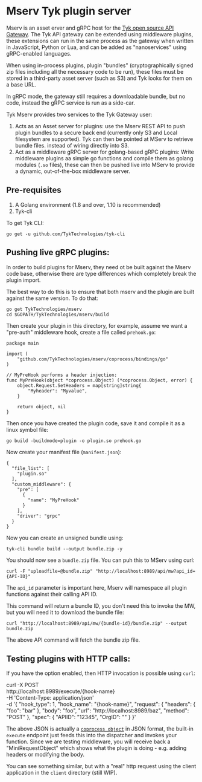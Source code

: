 # Mserv Tyk plugin server

Mserv is an asset erver and gRPC host for the [Tyk open source API Gateway](https://tyk.io). The Tyk API gateway can be extended using middleware plugins, these extensions can run in the same process as the gateway when written in JavaScript, Python or Lua, and can be added as "nanoservices" using gRPC-enabled languages.

When using in-process plugins, plugin "bundles" (cryptographically signed zip files including all the necessary code to be run), these files must be stored in a third-party asset server (such as S3) and Tyk looks for them on a base URL.

In gRPC mode, the gateway still requires a downloadable bundle, but no code, instead the gRPC service is run as a side-car.

Tyk Mserv provides two services to the Tyk Gateway user:

1. Acts as an Asset server for plugins: use the Mserv REST API to push plugin bundles to a secure back end (currently only S3 and Local filesystem are supported). Tyk can then be pointed at MServ to retrieve bundle files. instead of wiring directly into S3.
2. Act as a middleware gRPC server for golang-based gRPC plugins: Write middleware plugins aa simple go functions and compile them as golang modules (`.so` files), these can then be pushed live into MServ to provide a dynamic, out-of-the-box middleware server.

## Pre-requisites

1. A Golang environment (1.8 and over, 1.10 is recommended)
2. Tyk-cli

To get Tyk CLI:

```
go get -u github.com/TykTechnologies/tyk-cli
```

## Pushing live gRPC plugins:

In order to build plugins for Mserv, they need ot be built against the Mserv code base, otherwise there are type differences which completely break the plugin import.

The best way to do this is to ensure that both mserv and the plugin are built against the same version. To do that:

```
go get TykTechnologies/mserv
cd $GOPATH/TykTechnologies/mserv/build
```

Then create your plugin in this directory, for example, assume we want a "pre-auth" middleware hook, create a file called `prehook.go`:

```
package main

import (
	"github.com/TykTechnologies/mserv/coprocess/bindings/go"
)

// MyPreHook performs a header injection:
func MyPreHook(object *coprocess.Object) (*coprocess.Object, error) {
	object.Request.SetHeaders = map[string]string{
		"Myheader": "Myvalue",
	}

	return object, nil
}
```

Then once you have created the plugin code, save it and compile it as a linux symbol file:

    go build -buildmode=plugin -o plugin.so prehook.go

Now create your manifest file (`manifest.json`):

```
{
  "file_list": [
    "plugin.so"
  ],
  "custom_middleware": {
    "pre": [
      {
        "name": "MyPreHook"
      }
    ],
    "driver": "grpc"
  }
}
```

Now you can create an unsigned bundle using:

    tyk-cli bundle build --output bundle.zip -y

You should now see a `bundle.zip` file. You can puh this to MServ using curl:

    curl -F "uploadfile=@bundle.zip" "http://localhost:8989/api/mw?api_id={API-ID}"

The `api_id` parameter is important here, Mserv will namespace all plugin functions against their calling API ID.

This command will return a bundle ID, you don't need this to invoke the MW, but you will need it to download the bundle file:

    curl "http://localhost:8989/api/mw/{bundle-id}/bundle.zip" --output bundle.zip

The above API command will fetch the bundle zip file.


## Testing plugins with HTTP calls:

If you have the option enabled, then HTTP invocation is possible using `curl`:


curl -X POST \
  http://localhost:8989/execute/{hook-name} \
  -H 'Content-Type: application/json' \
  -d '{
	"hook_type": 1,
	"hook_name": "{hook-name}",
	"request": {
		"headers": {
			"foo": "bar"
		},
		"body": "foo",
		"url": "http://localhost:8989/baz",
		"method": "POST"
	},
	"spec": {
		"APIID": "12345",
		"OrgID": ""
	}
}'

The above JSON is actually a [`coprocess object`](https://github.com/TykTechnologies/tyk/blob/master/coprocess/coprocess_object.pb.go#L20) in JSON format, the built-in `execute` endpoint just feeds this into the dispatcher and invokes your function. Since we are testing middleware, you will receive back a "MiniRequestObject" which shows what the plugin is doing - e.g. adding headers or modifying the body.

You can see something similar, but with a "real" http request using the client application in the `client` directory (still WIP).



